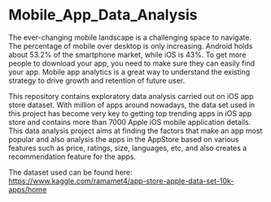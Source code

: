 # Mobile_App_Data_Analysis
The ever-changing mobile landscape is a challenging space to navigate. The percentage of mobile over desktop is only increasing. 
Android holds about 53.2% of the smartphone market, while iOS is 43%. To get more people to download your app, you need to make sure they can easily find your app. 
Mobile app analytics is a great way to understand the existing strategy to drive growth and retention of future user.

This repository contains exploratory data analysis carried out on iOS app store dataset.
With million of apps around nowadays, the data set used in this project has become very key to getting top trending apps in iOS app store and contains more than 7000 Apple iOS mobile application details. 
This data analysis project aims at finding the factors that make an app most popular and also analysis the apps in the AppStore based on various features such as price, ratings, size, languages, etc, and also creates a recommendation feature for the apps.

The dataset used can be found here: https://www.kaggle.com/ramamet4/app-store-apple-data-set-10k-apps/home
